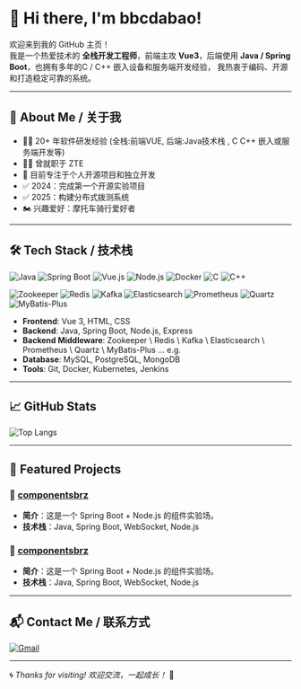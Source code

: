 # 👋 Hi there, I'm bbcdabao!

欢迎来到我的 GitHub 主页！  
我是一个热爱技术的 **全栈开发工程师**，前端主攻 **Vue3**，后端使用 **Java / Spring Boot**，也拥有多年的C / C++ 嵌入设备和服务端开发经验， 我热衷于编码、开源和打造稳定可靠的系统。

---

## 🚀 About Me / 关于我

- 👨‍💻 20+ 年软件研发经验 (全栈:前端VUE, 后端:Java技术栈 , C C++ 嵌入或服务端开发等)
- 🧑‍💻 曾就职于 ZTE  
- 🌱 目前专注于个人开源项目和独立开发  
- ✅ 2024：完成第一个开源实验项目  
- ✅ 2025：构建分布式拨测系统
- 🏍️ 兴趣爱好：摩托车骑行爱好者

---

## 🛠 Tech Stack / 技术栈

![Java](https://img.shields.io/badge/Java-ED8B00?style=flat&logo=java&logoColor=white)
![Spring Boot](https://img.shields.io/badge/Spring_Boot-6DB33F?style=flat&logo=spring-boot&logoColor=white)
![Vue.js](https://img.shields.io/badge/Vue.js-35495E?style=flat&logo=vue.js&logoColor=4FC08D)
![Node.js](https://img.shields.io/badge/Node.js-339933?style=flat&logo=node.js&logoColor=white)
![Docker](https://img.shields.io/badge/Docker-2496ED?style=flat&logo=docker&logoColor=white)
![C](https://img.shields.io/badge/C-00599C?style=flat&logo=c&logoColor=white)
![C++](https://img.shields.io/badge/C++-00599C?style=flat&logo=cplusplus&logoColor=white)


![Zookeeper](https://img.shields.io/badge/Zookeeper-000000?logo=apache-zookeeper&logoColor=white&style=for-the-badge)
![Redis](https://img.shields.io/badge/Redis-DC382D?logo=redis&logoColor=white&style=for-the-badge)
![Kafka](https://img.shields.io/badge/Apache_Kafka-231F20?logo=apache-kafka&logoColor=white&style=for-the-badge)
![Elasticsearch](https://img.shields.io/badge/Elasticsearch-005571?logo=elasticsearch&logoColor=white&style=for-the-badge)
![Prometheus](https://img.shields.io/badge/Prometheus-009639?logo=prometheus&logoColor=white&style=for-the-badge)
![Quartz](https://img.shields.io/badge/Quartz-000000?logo=quartz&logoColor=white&style=for-the-badge)
![MyBatis-Plus](https://img.shields.io/badge/MyBatis--Plus-000000?logo=mybatis&logoColor=white&style=for-the-badge)


- **Frontend**: Vue 3, HTML, CSS
- **Backend**: Java, Spring Boot, Node.js, Express
- **Backend Middleware**: Zookeeper \ Redis \ Kafka \  Elasticsearch \ Prometheus \ Quartz \ MyBatis-Plus   ...  e.g.
- **Database**: MySQL, PostgreSQL, MongoDB  
- **Tools**: Git, Docker, Kubernetes, Jenkins  

---

## 📈 GitHub Stats

![Top Langs](https://github-readme-stats.vercel.app/api/top-langs/?username=bbcdabao&layout=compact&theme=radical)

---

## 🌟 Featured Projects

### 🔧 [componentsbrz](https://github.com/bbcdabao/ping-monitor)
- **简介**：这是一个 Spring Boot + Node.js 的组件实验场。
- **技术栈**：Java, Spring Boot, WebSocket, Node.js

### 🔧 [componentsbrz](https://github.com/bbcdabao/ping-monitor)
- **简介**：这是一个 Spring Boot + Node.js 的组件实验场。
- **技术栈**：Java, Spring Boot, WebSocket, Node.js
  
---

## 📬 Contact Me / 联系方式

[![Gmail](https://img.shields.io/badge/Email-baobao.minghui@gmail.com-red?logo=gmail&style=flat-square)](mailto:baobao.minghui@gmail.com)

---

🌀 *Thanks for visiting! 欢迎交流，一起成长！* 🚀
